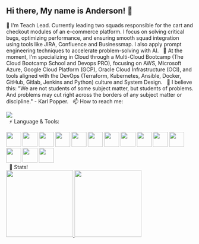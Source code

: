 ## Hi there, My name is Anderson! 👋

<!--
**anderson-de-sousa/anderson-de-sousa** is a ✨ _special_ ✨ repository because its `README.md` (this file) appears on your GitHub profile.

Here are some ideas to get you started:
 -->
🔭 I'm Teach Lead. Currently leading two squads responsible for the cart and checkout modules of an e-commerce platform. I focus on solving critical bugs, optimizing performance, and ensuring smooth squad integration using tools like JIRA, Confluence and Businessmap. I also apply prompt engineering techniques to accelerate problem-solving with AI.
&nbsp;
🌱 At the moment, I'm specializing in Cloud through a Multi-Cloud Bootcamp (The Cloud Bootcamp School and Devops PRO), focusing on AWS, Microsoft Azure, Google Cloud Platform (GCP), Oracle Cloud Infrastructure (OCI), and tools aligned with the DevOps (Terraform, Kubernetes, Ansible, Docker, GitHub, Gitlab, Jenkins and Python) culture and System Design.
&nbsp;
💬 I believe this: "We are not students of some subject matter, but students of problems. And problems may cut right across the borders of any subject matter or discipline." - Karl Popper.
&nbsp;
📫 How to reach me:<div><a href="https://www.linkedin.com/in/anderson-de-sousa/" target="_blank"><img loading="lazy" src="https://img.shields.io/badge/-LinkedIn-%230077B5?style=for-the-badge&logo=linkedin&logoColor=white" target="_blank"></a></div>
&nbsp;
⚡ Language & Tools: 
 <div>
   <img src="https://cdn.jsdelivr.net/gh/devicons/devicon@latest/icons/python/python-original.svg" width="40" height="40"/>
   <img src="https://cdn.jsdelivr.net/gh/devicons/devicon@latest/icons/javascript/javascript-original.svg" width="40" height="40"/>
   <img src="https://cdn.jsdelivr.net/gh/devicons/devicon@latest/icons/java/java-original-wordmark.svg" width="40" height="40"/>
   <img src="https://cdn.jsdelivr.net/gh/devicons/devicon@latest/icons/vscode/vscode-original.svg" width="40" height="40"/>
   <img src="https://cdn.jsdelivr.net/gh/devicons/devicon@latest/icons/typescript/typescript-original.svg" width="40" height="40"/>
   <img src="https://cdn.jsdelivr.net/gh/devicons/devicon@latest/icons/terraform/terraform-original-wordmark.svg" width="40" height="40"/>
   <img src="https://cdn.jsdelivr.net/gh/devicons/devicon@latest/icons/spring/spring-original-wordmark.svg" width="40" height="40"/>
   <img src="https://cdn.jsdelivr.net/gh/devicons/devicon@latest/icons/eclipse/eclipse-original.svg" width="40" height="40"/>
   <img src="https://cdn.jsdelivr.net/gh/devicons/devicon@latest/icons/amazonwebservices/amazonwebservices-original-wordmark.svg" width="40" height="40"/>
   <img src="https://cdn.jsdelivr.net/gh/devicons/devicon@latest/icons/microsoftsqlserver/microsoftsqlserver-original.svg" width="40" height="40"/>
   <img src="https://cdn.jsdelivr.net/gh/devicons/devicon@latest/icons/nodejs/nodejs-original-wordmark.svg" width="40" height="40"/>
   <img src="https://cdn.jsdelivr.net/gh/devicons/devicon@latest/icons/googlecloud/googlecloud-original.svg" width="40" height="40"/>
   <img src="https://cdn.jsdelivr.net/gh/devicons/devicon@latest/icons/docker/docker-original-wordmark.svg" width="40" height="40"/>
   <img src="https://cdn.jsdelivr.net/gh/devicons/devicon@latest/icons/jupyter/jupyter-original-wordmark.svg" width="40" height="40"/>
 </div>
&nbsp;
🚀 Stats!
 <div>
 <a href="https://github.com/anderson-de-sousa">
  <img loading="lazy" height="180em" src="https://github-readme-stats.vercel.app/api/top-langs/?username=anderson-de-sousa&layout=compact&langs_count=7&theme=dracula"/>
  <img loading="lazy" height="180em" src="https://github-readme-stats.vercel.app/api?username=anderson-de-sousa&show_icons=true&theme=dracula&include_all_commits=true"/>
 </div>

